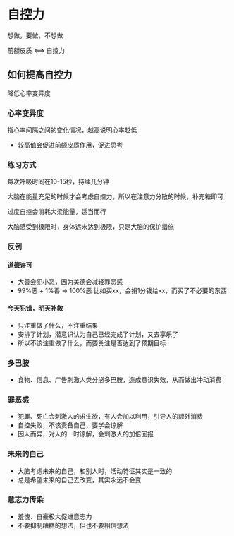 # 自控力

想做，要做，不想做

前额皮质 <==> 自控力

## 如何提高自控力
降低心率变异度

### 心率变异度
指心率间隔之间的变化情况，越高说明心率越低

- 较高值会促进前额皮质作用，促进思考

### 练习方式
每次呼吸时间在10-15秒，持续几分钟

大脑在能量充足的时候才会考虑自控力，所以在注意力分散的时候，补充糖即可

过度自控会消耗大梁能量，适当而行

大脑感受到极限时，身体远未达到极限，只是大脑的保护措施

### 反例

#### 道德许可
- 大善会犯小恶，因为美德会减轻罪恶感
- 99%恶 + 1%善 => 100%恶
  比如买xx，会捐1分钱给xx，而买了不必要的东西

#### 今天犯错，明天补救
- 只注重做了什么，不注重结果
- 安排了计划，潜意识认为自己已经完成了计划，又去享乐了
- 所以不该注重做了什么，而要关注是否达到了预期目标

### 多巴胺
- 食物、信息、广告刺激人类分泌多巴胺，造成意识失效，从而做出冲动消费

### 罪恶感
- 犯罪、死亡会刺激人的求生欲，有人会加以利用，引导人的额外消费
- 自控失败，不该责备自己，要学会谅解
- 因人而异，对人的一时谅解，会刺激人的加倍回报

### 未来的自己
- 大脑考虑未来的自己，和别人时，活动特征其实是一致的
- 总是希望未来的自己去改变，其实永远不会变

### 意志力传染
- 羞愧、自豪极大促进意志力
- 不要抑制糟糕的想法，但也不要相信想法